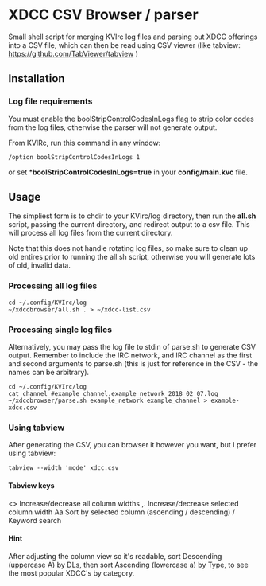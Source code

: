 # XDCC CSV Browser / parser

Small shell script for merging KVIrc log files and parsing out XDCC offerings into a CSV file, 
which can then be read using CSV viewer (like tabview: https://github.com/TabViewer/tabview )

## Installation

### Log file requirements

You must enable the boolStripControlCodesInLogs flag to strip color codes from the log files, 
otherwise the parser will not generate output. 

From KVIRc, run this command in any window:
```
/option boolStripControlCodesInLogs 1
```

or set ***boolStripControlCodesInLogs=true** in your **config/main.kvc** file.

## Usage

The simpliest form is to chdir to your KVIrc/log directory, then run the **all.sh** script, passing the current directory, and 
redirect output to a csv file. This will process all log files from the current directory. 

Note that this does not handle rotating log files, so make sure to clean up old entires prior to running the all.sh script, 
otherwise you will generate lots of old, invalid data. 

### Processing all log files

```
cd ~/.config/KVIrc/log
~/xdccbrowser/all.sh . > ~/xdcc-list.csv
```

### Processing single log files

Alternatively, you may pass the log file to stdin of parse.sh to generate CSV output. Remember to include the IRC network, 
and IRC channel as the first and second arguments to parse.sh (this is just for reference in the CSV - the names can be 
arbitrary). 

```
cd ~/.config/KVIrc/log
cat channel_#example_channel.example_network_2018_02_07.log
~/xdccbrowser/parse.sh example_network example_channel > example-xdcc.csv
```

### Using tabview

After generating the CSV, you can browser it however you want, but I prefer using tabview:
```
tabview --width 'mode' xdcc.csv
```

#### Tabview keys

<> Increase/decrease all column widths
,. Increase/decrease selected column width
Aa Sort by selected column (ascending / descending)
/  Keyword search

#### Hint

After adjusting the column view so it's readable, sort Descending (uppercase A) by DLs, then sort Ascending (lowercase a) by 
Type, to see the most popular XDCC's by category.





